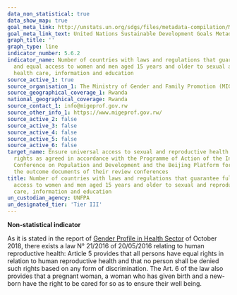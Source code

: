 ```yaml
---
data_non_statistical: true
data_show_map: true
goal_meta_link: http://unstats.un.org/sdgs/files/metadata-compilation/Metadata-Goal-5.pdf
goal_meta_link_text: United Nations Sustainable Development Goals Metadata (pdf 634kB)
graph_title: ''
graph_type: line
indicator_number: 5.6.2
indicator_name: Number of countries with laws and regulations that guarantee full
  and equal access to women and men aged 15 years and older to sexual and reproductive
  health care, information and education
source_active_1: true
source_organisation_1: The Ministry of Gender and Family Promotion (MIGEPROF)
source_geographical_coverage_1: Rwanda
national_geographical_coverage: Rwanda
source_contact_1: info@migeprof.gov.rw 
source_other_info_1: https://www.migeprof.gov.rw/
source_active_2: false
source_active_3: false
source_active_4: false
source_active_5: false
source_active_6: false
target_name: Ensure universal access to sexual and reproductive health and reproductive
  rights as agreed in accordance with the Programme of Action of the International
  Conference on Population and Development and the Beijing Platform for Action and
  the outcome documents of their review conferences
title: Number of countries with laws and regulations that guarantee full and equal
  access to women and men aged 15 years and older to sexual and reproductive health
  care, information and education
un_custodian_agency: UNFPA
un_designated_tier: 'Tier III'
---
```

**Non-statistical indicator**

As it is stated in the report of [Gender Profile in Health Sector](https://gmo.gov.rw/fileadmin/user_upload/profiles/new/Gender%20%20%20Profile%20in%20Health%20Sector.pdf) of October 2018, there exists a law N° 21/2016 of 20/05/2016 relating to human reproductive health: Article 5 provides that all persons have equal rights in relation to human reproductive health and that no person shall be denied such rights based on any form of discrimination. The Art. 6 of the law also provides that a pregnant woman, a woman who has given birth and a new-born have the right to be cared for so as to ensure their well being.
